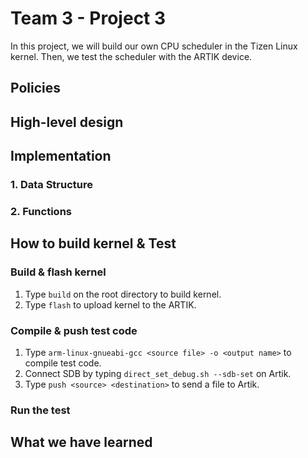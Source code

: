 # Team 3 - Project 3

In this project, we will build our own CPU scheduler in the Tizen Linux kernel. Then, we test the scheduler with the ARTIK device.


## Policies


## High-level design



## Implementation

### 1. Data Structure


### 2. Functions



## How to build kernel & Test
### Build & flash kernel
1. Type `build` on the root directory to build kernel.
2. Type `flash` to upload kernel to the ARTIK.

### Compile & push test code
1. Type `arm-linux-gnueabi-gcc <source file> -o <output name>` to compile test code.
2. Connect SDB by typing `direct_set_debug.sh --sdb-set` on Artik.
3. Type `push <source> <destination>` to send a file to Artik.

### Run the test


## What we have learned

